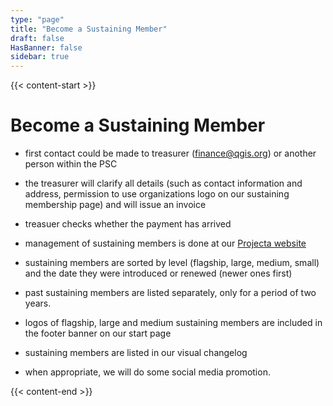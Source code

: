 ```yaml
---
type: "page"
title: "Become a Sustaining Member"
draft: false
HasBanner: false
sidebar: true
---
```


{{< content-start >}}

# Become a Sustaining Member

*   first contact could be made to treasurer ([finance@qgis.org](/cdn-cgi/l/email-protection#c8aea1a6a9a6abadeeebfbfff3eeebfdfaf3eeebfcf0f3b9afa1bbeeebfcfef3a7baaf)) or another person within the PSC
    
*   the treasurer will clarify all details (such as contact information and address, permission to use organizations logo on our sustaining membership page) and will issue an invoice
    
*   treasuer checks whether the payment has arrived
    
*   management of sustaining members is done at our [Projecta website](https://changelog.qgis.org/en/qgis/members/list/)
    
*   sustaining members are sorted by level (flagship, large, medium, small) and the date they were introduced or renewed (newer ones first)
    
*   past sustaining members are listed separately, only for a period of two years.
    
*   logos of flagship, large and medium sustaining members are included in the footer banner on our start page
    
*   sustaining members are listed in our visual changelog
    
*   when appropriate, we will do some social media promotion.

{{< content-end >}}